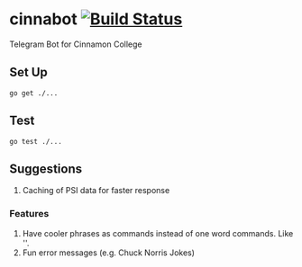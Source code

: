 # cinnabot  [![Build Status](https://travis-ci.org/pengnam/cinnabot.svg)](https://travis-ci.org/pengnam/cinnabot/)
Telegram Bot for Cinnamon College

## Set Up

`go get ./...`

## Test

`go test ./...`

## Suggestions

1. Caching of PSI data for faster response

### Features

1. Have cooler phrases as commands instead of one word commands. Like ''.
2. Fun error messages (e.g. Chuck Norris Jokes)
